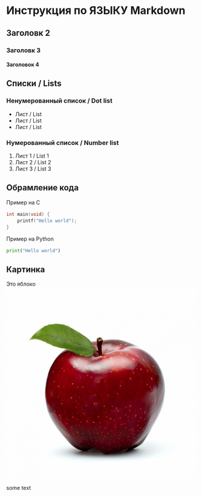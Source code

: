 # Инструкция по ЯЗЫКУ Markdown

## Заголовк 2
### Заголовк 3
#### Заголовок 4


## Списки / Lists
### Ненумерованный список / Dot list
* Лист / List
* Лист / List
* Лист / List
### Нумерованный список / Number list
1. Лист 1 / List 1
2. Лист 2 / List 2
3. Лист 3 / List 3



## Обрамление кода
Пример на С
```C
int main(void) {
	printf("Hello world");
}
```
Пример на Python
```python
print("Hello world")
```


## Картинка
Это яблоко
![Яблоко](apple.jpeg)

some text
